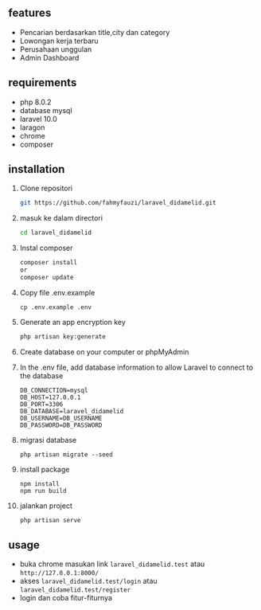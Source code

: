 ## features
- Pencarian berdasarkan title,city dan category
- Lowongan kerja terbaru
- Perusahaan unggulan
- Admin Dashboard

## requirements
- php 8.0.2
- database mysql
- laravel 10.0
- laragon
- chrome
- composer

## installation

1. Clone repositori
    ```sh
    git https://github.com/fahmyfauzi/laravel_didamelid.git
    ```
2. masuk ke dalam directori
    ```sh
    cd laravel_didamelid
    ```
3. Instal composer
    ```sh
    composer install
    or
    composer update
    ```
4. Copy file .env.example 
    ```
    cp .env.example .env
    ```
4. Generate an app encryption key

    ```sh
    php artisan key:generate
    ```
5. Create database on your computer or phpMyAdmin
6. In the .env file, add database information to allow Laravel to connect to the database
    ```
    DB_CONNECTION=mysql
    DB_HOST=127.0.0.1
    DB_PORT=3306
    DB_DATABASE=laravel_didamelid
    DB_USERNAME=DB_USERNAME
    DB_PASSWORD=DB_PASSWORD
    ```
    
6. migrasi database
    ```
    php artisan migrate --seed
    ```
7. install package
    ```
    npm install
    npm run build
    ```
    
8. jalankan project
    ```sh
   php artisan serve
    ```


## usage
- buka chrome masukan link ```laravel_didamelid.test``` atau ``` http://127.0.0.1:8000/ ```
- akses ```laravel_didamelid.test/login``` atau ``` laravel_didamelid.test/register ```
- login dan coba fitur-fiturnya
